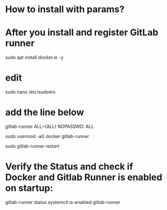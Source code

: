 # How to install with params?


# After you install and register GitLab runner
sudo apt install docker.io -y

# edit
sudo nano /etc/sudoers

# add the line below
gitlab-runner ALL=(ALL) NOPASSWD: ALL

sudo usermod -aG docker gitlab-runner

sudo gitlab-runner restart


# Verify the Status and check if Docker and Gitlab Runner is enabled on startup:
gitlab-runner status
systemctl is-enabled gitlab-runner
